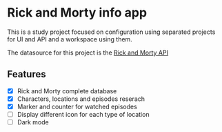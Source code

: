 # Rick and Morty info app
This is a study project focused on configuration using separated projects for UI and API and a workspace using them.

The datasource for this project is the [Rick and Morty API](https://rickandmortyapi.com)

## Features
- [x] Rick and Morty complete database
- [x] Characters, locations and episodes reserach
- [x] Marker and counter for watched episodes
- [ ] Display different icon for each type of location
- [ ] Dark mode
